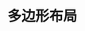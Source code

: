 <script setup>
import PolygonLayout from '../components/PolygonLayout.vue'
</script>

# 多边形布局

<PolygonLayout />

